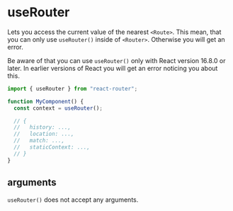 # useRouter

Lets you access the current value of the nearest `<Route>`.
This mean, that you can only use `useRouter()` inside of `<Router>`. Otherwise you will get an error.

Be aware of that you can use `useRouter()` only with React version 16.8.0 or later.
In earlier versions of React you will get an error noticing you about this.

```js
import { useRouter } from "react-router";

function MyComponent() {
  const context = useRouter();

  // {
  //   history: ...,
  //   location: ...,
  //   match: ...,
  //   staticContext: ...,
  // }
}
```

## arguments

`useRouter()` does not accept any arguments.

